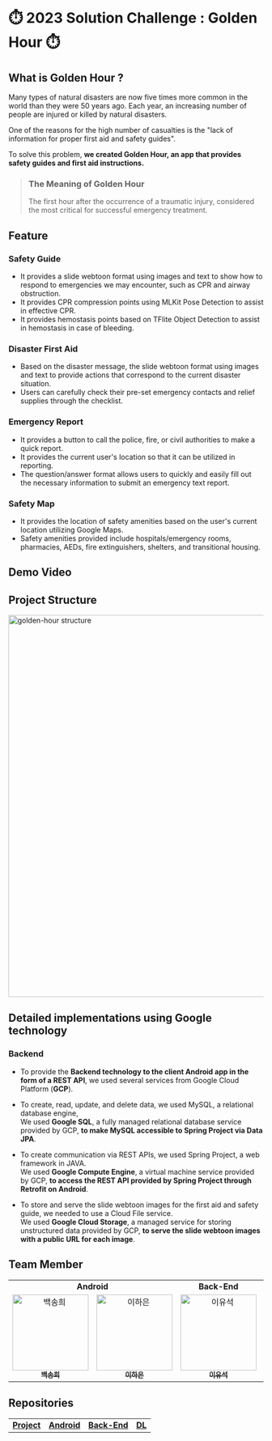 # ⏱️️ 2023 Solution Challenge : Golden Hour ⏱️

## What is Golden Hour ?
Many types of natural disasters are now five times more common in the world than they were 50 years ago. Each year, an increasing number of people are injured or killed by natural disasters.

One of the reasons for the high number of casualties is the "lack of information for proper first aid and safety guides".

To solve this problem, **we created Golden Hour, an app that provides safety guides and first aid instructions.**
> ### The Meaning of Golden Hour
> The first hour after the occurrence of a traumatic injury, considered the most critical for successful emergency treatment.

## Feature
### Safety Guide
- It provides a slide webtoon format using images and text to show how to respond to emergencies we may encounter, such as CPR and airway obstruction. 
- It provides CPR compression points using MLKit Pose Detection to assist in effective CPR.
- It provides hemostasis points based on TFlite Object Detection to assist in hemostasis in case of bleeding.

### Disaster First Aid
- Based on the disaster message, the slide webtoon format using images and text to provide actions that correspond to the current disaster situation.
- Users can carefully check their pre-set emergency contacts and relief supplies through the checklist.

### Emergency Report
- It provides a button to call the police, fire, or civil authorities to make a quick report.
- It provides the current user's location so that it can be utilized in reporting.
- The question/answer format allows users to quickly and easily fill out the necessary information to submit an emergency text report.

### Safety Map
- It provides the location of safety amenities based on the user's current location utilizing Google Maps. 
- Safety amenities provided include hospitals/emergency rooms, pharmacies, AEDs, fire extinguishers, shelters, and transitional housing.

## Demo Video

## Project Structure
<img width="755" alt="golden-hour structure" src="https://user-images.githubusercontent.com/64399505/228250494-3c6ecca2-e35f-4a83-99c9-5ad0ba452dc3.png">

## Detailed implementations using Google technology
### Backend
- To provide the **Backend technology to the client Android app in the form of a REST API**, we used several services from Google Cloud Platform (**GCP**).

- To create, read, update, and delete data, we used MySQL, a relational database engine,
<br/>We used **Google SQL**, a fully managed relational database service provided by GCP, **to make MySQL accessible to Spring Project via Data JPA**.

- To create communication via REST APIs, we used Spring Project, a web framework in JAVA. 
<br/>We used **Google Compute Engine**, a virtual machine service provided by GCP, **to access the REST API provided by Spring Project through Retrofit on Android**.

- To store and serve the slide webtoon images for the first aid and safety guide, we needed to use a Cloud File service. 
<br/>We used **Google Cloud Storage**, a managed service for storing unstructured data provided by GCP, **to serve the slide webtoon images with a public URL for each image**.

## Team Member
<table algin="center" overflow-y="hidden">
   <tr>
      <td colspan="2" align="center"><strong>Android</strong></td>
      <td colspan="1" align="center"><strong>Back-End</strong></td>
      <td colspan="1" align="center"><strong>DL</strong></td>
   </tr>
  <tr>
     <td align="center">
        <a href="https://github.com/100SongH"><img src="https://avatars.githubusercontent.com/u/88391162?v=4" width="150px" alt="백송희"/><br /><sub><b>백송희</b></sub></a>
     </td>
    <td align="center">
    <a href="https://github.com/leeeha"><img src="https://avatars.githubusercontent.com/u/68090939?v=4" width="150px;" alt="이하은"/><br /><sub><b>이하은</b></sub></a><br />
    </td>
     <td align="center">
        <a href="https://github.com/yuseogi0218"><img src="https://avatars.githubusercontent.com/u/64399505?v=4" width="150px" alt="이유석"/><br /><sub><b>이유석</b></sub></a>
     </td>
     <td align="center">
        <a href="https://github.com/jwyeeh-dev"><img src="https://avatars.githubusercontent.com/u/99489807?v=4" width="150px" alt="황재영"/><br /><sub><b>황재영</b></sub></a>
  <tr>
</table> 

## Repositories
<table algin="center">
   <tr>
      <td align="center"><a href="https://github.com/orgs/gdsc-seoultech/projects/3"><strong>Project</strong></a></td>
      <td align="center"><a href="https://github.com/gdsc-seoultech/GoldenHour_Android"><strong>Android</strong></a></td>
      <td align="center"><a href="https://github.com/gdsc-seoultech/GoldenHour_Backend"><strong>Back-End</strong></a></td>
      <td align="center"><a href="https://github.com/jwyeeh-dev/GoldenHour_DL"><strong>DL</strong></a></td>
   </tr>
</table> 
